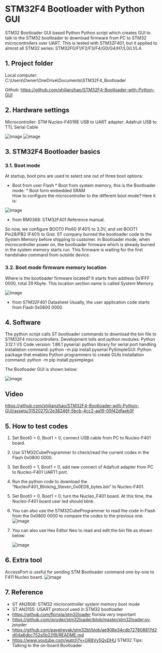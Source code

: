# STM32F4 Bootloader with Python GUI
 STM32 Bootloader GUI based Python
 Python script which creates GUI to talk to the STM32 bootloader to download firmware from PC to STM32 microcontrollers over UART. This is tested with STM32F401, but it applied to almost all STM32 series: STM32F0/F1/F2/F3/F4/G0/G4/H7/L0/L1/L4. 
## 1. Project folder
 Local computer: C:\Users\Owner\OneDrive\Documents\STM32F4_Bootloader
 
 Github: https://github.com/shilianzhao/STM32F4-Bootloader-with-Python-GUI
## 2. Hardware settings
 Microcontroller: 	STM Nucleo-F401RE
 USB to UART adapter: 	Adafruit USB to TTL Serial Cable

![image](https://github.com/shilianzhao/STM32F4-Bootloader-with-Python-GUI/assets/31520270/1aba1baf-40ac-4784-a077-ea5c8fc340fc)
![image](https://github.com/shilianzhao/STM32F4-Bootloader-with-Python-GUI/assets/31520270/9995b591-6fec-4b1d-875a-48b95157026c)

## 3. STM32F4 Bootloader basics
### 3.1. Boot mode
 At startup, boot pins are used to select one out of three boot options:
  * Boot from user Flash
		* Boot from system memory, this is the Bootloader mode. 
		* Boot form embedded SRAM	
How to configure the microcontroller to the different boot mode? Here it is:

![image](https://github.com/shilianzhao/STM32F4-Bootloader-with-Python-GUI/assets/31520270/31ee672d-6f69-412f-ac65-4d2498eb2cc3)
  - from RM0368: STM32F401 Reference manual.
    
 So now, we configure BOOT0 Pin60 (F401) to 3.3V, and set BOOT1 Pin28/PB2 (F401) to Gnd. 
 ST company burned the bootloader code to the System Memory before shipping to customer. 
	In Bootloader mode, when microcontroller power on, the bootloader firmware which is already burned in the system memory starts run. This firmware is waiting for the first handshake command from outside device.

 ### 3.2. Boot mode firmware memory location
  Where is the bootloader firmware located?   It starts from address 0x1FFF 0000, total 29 Kbyte. This location section name is called System Memory.
  
 ![image](https://github.com/shilianzhao/STM32F4-Bootloader-with-Python-GUI/assets/31520270/cceebe08-e9e6-471a-b2b3-00103d8b71ed)
   - from STM32F401 Datasheet
  Usually, the user application code starts from Flash 0x0800 0000.

## 4. Software

The python script calls ST bootloader commands to download the bin file to STM32F4 microcontrollers. 
Development tolls and python modules: 
Python 3.12.1
VS Code version: 1.86.1
pyserial: python library for serial port handling
	         installation command:  python -m pip install pyserial
PySimpleGUI: Python package that enables Python programmers to create GUIs
             Installation command: python -m pip install pysimplegui

The Bootloader GUI is shown below:

![image](https://github.com/shilianzhao/STM32F4-Bootloader-with-Python-GUI/assets/31520270/e3ac59d9-e264-46fd-8c64-f741bd8741b5)

## Video
https://github.com/shilianzhao/STM32F4-Bootloader-with-Python-GUI/assets/31520270/2e38246f-5bcb-4cc2-aa19-05f42dfaeb3f

## 5. How to test codes

1.	Set Boot0 = 0, Boot1 = 0, connect USB cable from PC to Nucleo-F401 board. 
2.	Use STM32CubeProgrammer to check/read the current codes in the Flash 0x0800 0000.
3.	Set Boot0 = 1, Boot1 = 0, add new connect of Adafruit adapter from PC to Nucleo-F401 UART1 port.
4.	Run the python code to download the “NucleoF401_Blinking_Steven_0x0ED8_bytes.bin” to Nucleo-F401.
5.	Set Boot0 = 0, Boot1 = 0, turn the Nucleo_F401 board. At this time, the Nucleo-F401 board user led should blink.
6.	You can also use the STM32CubeProgrammer to read the code in Flash from the 0x0800 0000 to compare the codes to the previous one.
![image](https://github.com/shilianzhao/STM32F4-Bootloader-with-Python-GUI/assets/31520270/0c9aba68-56f1-4aab-a28b-1e6a44985f07)
7. You can also use Hex Editor Neo to read and edit the bin file as shown below:

   ![image](https://github.com/shilianzhao/STM32F4-Bootloader-with-Python-GUI/assets/31520270/9266686c-871a-4823-bc2f-de97122df7c1)

## 6. Extra tool
 AccessPort is useful for sending STM Bootloader command one-by-one to F411 Nucleo board.
![image](https://github.com/shilianzhao/STM32F4-Bootloader-with-Python-GUI/assets/31520270/61d57b08-9166-47da-bdd0-f218560e64da)

## 7. Reference
* ST AN2606: STM32 microcontroller system memory boot mode
* ST AN3155: USART protocol used in STM32 bootloader
* https://github.com/florisla/stm32loader florisla     very important
* https://github.com/jsnyder/stm32loader/blob/master/stm32loader.py, jsnyder
* https://github.com/pavelrevak/stm32bl/blob/ae908e34cdb727808817d2d04a6dbc752a5b22f8/README.md
* https://www.youtube.com/watch?v=GR8Vy5QvDHU STM32 Tips: Talking to the on-board Bootloader

  


 



  


 
